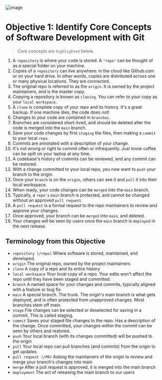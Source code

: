 ![image](https://user-images.githubusercontent.com/87713850/188872399-e949bf16-3468-4062-a870-ad6db6395332.png)

# Objective 1: Identify Core Concepts of Software Development with Git

> Core concepts are `highlighted` below.

1. A `repository` is where your code is stored. A `"repo"` can be thought of as a special folder on your machine.
2. Copies of a `repository` can live anywhere: in the cloud like Github.com or on your hard drive. In other words, copies are distributed across one or many physical locations. They are connected.
3. The original repo is referred to as the `origin`. It is owned by the project maintainers, and is the master copy.
4. Copying a repository is known as `cloning`. You can refer to your copy as your `local workspace`.
5. A `clone` is complete copy of your repo and its history. It's a great backup. If one machine dies, the code does not!
6. Changes to your code are contained in `branches`.
7. Branches are considered short-lived, and should be deleted after the code is merged into the `main` branch.
8. Save your code changes by first `staging` the files, then making a `commit` to your local `repo`.
9. Commits are annotated with a description of your change.
10. It's not wrong or right to commit often or infrequently. Just know coffee can be spilt on your laptop at any time.
11. A codebase's history of commits can be reviewed, and any commit can be restored.
12. With a change committed to your local repo, you now want to `push` your branch to the origin.
13. Once your `branch` is on the `origin`, others can see it and `pull` it into their local workspace.
14. When ready, your code changes can be `merged` into the `main` branch.
15. Typically, a `repo's` `main` branch is protected, and cannot be changed without an approved `pull request`.
16. A `pull request` is a formal request to the repo maintainers to review and approve your changes.
17. Once approved, your branch can be `merged` into `main`, and deleted.
18. Your changes will be seen by users once the `main` branch is `deployed` in the next release.


## Terminology from this Objective
 * `repository (/repo)` Where software is stored, maintained, and developed.
 * `origin` The original repo, owned by the project maintainers 
 * `clone` A copy of a repo and its entire history
 * `local workspace` Your local copy of a repo. Your edits won't affect the repo until they have been staged and committed.
 * `branch` A named space for your changes and commits, typically aligned with a feature or bug fix
 * `main` A special branch. The trunk. The origin's main branch is what gets deployed, and is often protected from unapproved changes. Most branches stem off main.
 * `stage` File changes can be selected or deselected for saving in a commit. This is called staging.
 * `commit` Saves your staged file changes to the repo. Has a description of the change. Once committed, your changes within the commit can be seen by others and restored.
 * `push` Your local branch (with its changes committed) will be pushed to the origin
 * `pull` Your local repo can pull branches (and commits) from the origin to get updates
 * `pull request (/PR)` Asking the maintainers of the origin to review and merge your branch's changes into main
 * `merge` After a pull request is approved, it is merged into the main branch
 * `deployment` The act of releasing the main branch to our users
